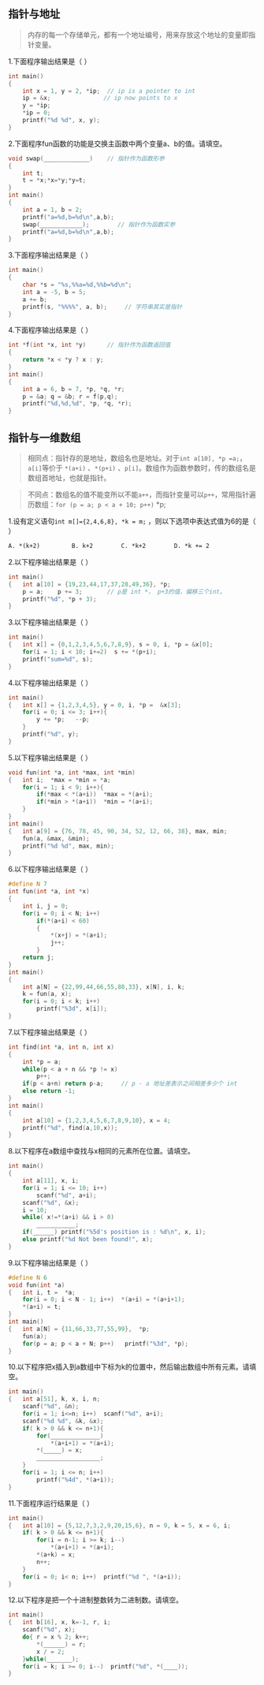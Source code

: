 ## 指针与地址

> 内存的每一个存储单元，都有一个地址编号，用来存放这个地址的变量即指针变量。

1.下面程序输出结果是（        ）

```c
int main()
{
    int x = 1, y = 2, *ip;	// ip is a pointer to int
    ip = &x;			   // ip now points to x
    y = *ip;	
    *ip = 0;
    printf("%d %d", x, y);	
}
```

2.下面程序fun函数的功能是交换主函数中两个变量a、b的值。请填空。

```c
void swap(_____________)	// 指针作为函数形参
{
    int t;
    t = *x;*x=*y;*y=t;
}
int main()
{
    int a = 1, b = 2;
    printf("a=%d,b=%d\n",a,b);
    swap(____________);		   // 指针作为函数实参
    printf("a=%d,b=%d\n",a,b);
}
```

3.下面程序输出结果是（        ）

```c
int main()
{
    char *s = "%s,%%a=%d,%%b=%d\n";
    int a = -5, b = 5;
    a += b;
    printf(s, "%%%%", a, b);	 // 字符串其实是指针
}
```

4.下面程序输出结果是（        ）

```c
int *f(int *x, int *y)      // 指针作为函数返回值
{
    return *x < *y ? x : y;
}
int main()
{
    int a = 6, b = 7, *p, *q, *r;
    p = &a; q = &b; r = f(p,q);
    printf("%d,%d,%d", *p, *q, *r);	
}
```

## 指针与一维数组

> 相同点：指针存的是地址，数组名也是地址。对于`int a[10], *p =a;`，`a[i]`等价于 `*(a+i)` 、`*(p+i)` 、`p[i]`。数组作为函数参数时，传的数组名是数组首地址，也就是指针。

> 不同点：数组名的值不能变所以不能`a++`，而指针变量可以`p++`，常用指针遍历数组：`for (p = a; p < a + 10; p++)`   *p;
>

1.设有定义语句`int m[]={2,4,6,8}, *k = m;` ，则以下选项中表达式值为6的是（        ）

```tex
A. *(k+2)         B. k+2        C. *k+2        D. *k += 2	
```

2.以下程序输出结果是（        ）

```c
int main()
{   int a[10] = {19,23,44,17,37,28,49,36}, *p;
    p = a;    p += 3;		// p是 int *， p+3的值，偏移三个int。
    printf("%d", *p + 3);		
}
```

3.以下程序输出结果是（        ）

```c
int main()
{   int x[] = {0,1,2,3,4,5,6,7,8,9}, s = 0, i, *p = &x[0];
    for(i = 1; i < 10; i+=2)  s += *(p+i);
    printf("sum=%d", s);	
}
```

4.以下程序输出结果是（        ）

```c
int main()
{   int x[] = {1,2,3,4,5}, y = 0, i, *p =  &x[3];
    for(i = 0; i <= 3; i++){
        y += *p;   --p;
    }
    printf("%d", y);		
}
```

5.以下程序输出结果是（        ）

```c
void fun(int *a, int *max, int *min)
{   int i;  *max = *min = *a;
    for(i = 1; i < 9; i++){
        if(*max < *(a+i))  *max = *(a+i);
        if(*min > *(a+i))  *min = *(a+i);
    }
}
int main()
{   int a[9] = {76, 78, 45, 90, 34, 52, 12, 66, 38}, max, min;
    fun(a, &max, &min);		
    printf("%d %d", max, min);	
}
```

6.以下程序输出结果是（        ）

```c
#define N 7
int fun(int *a, int *x)
{   
    int i, j = 0;
    for(i = 0; i < N; i++)
        if(*(a+i) < 60)
        {
            *(x+j) = *(a+i); 
            j++;
        }
    return j;
}
int main()
{   
    int a[N] = {22,99,44,66,55,88,33}, x[N], i, k;
    k = fun(a, x);
    for(i = 0; i < k; i++)
        printf("%3d", x[i]);	
}
```

7.以下程序输出结果是（        ）

```c
int find(int *a, int n, int x)
{   
    int *p = a;
    while(p < a + n && *p != x) 
        p++;
    if(p < a+n) return p-a;		// p - a 地址差表示之间相差多少个 int 
    else return -1;
}
int main()
{   
    int a[10] = {1,2,3,4,5,6,7,8,9,10}, x = 4;
    printf("%d", find(a,10,x));		
}
```

8.以下程序在a数组中查找与x相同的元素所在位置。请填空。

```c
int main()
{   
    int a[11], x, i;
    for(i = 1; i <= 10; i++)  
        scanf("%d", a+i);
    scanf("%d", &x);
    i = 10;
    while( x!=*(a+i) && i > 0)
        ___________;		
    if(______) printf("%5d's position is : %d\n", x, i);	
    else printf("%d Not been found!", x);
}
```

9.以下程序输出结果是（        ）

```c
#define N 6
void fun(int *a)
{   int i, t =  *a;
    for(i = 0; i < N - 1; i++)  *(a+i) = *(a+i+1);
    *(a+i) = t;
}
int main()
{   int a[N] = {11,66,33,77,55,99},  *p;
    fun(a);
    for(p = a; p < a + N; p++)   printf("%3d", *p);	
}
```

10.以下程序把x插入到a数组中下标为k的位置中，然后输出数组中所有元素。请填空。

```c
int main()
{   int a[51], k, x, i, n;
    scanf("%d", &n);
    for(i = 1; i<=n; i++)  scanf("%d", a+i);
    scanf("%d %d", &k, &x);
    if( k > 0 && k <= n+1){
        for(______________)		
            *(a+i+1) = *(a+i);
        *(_____) = x;			
        __________________;		
    }
    for(i = 1; i <= n; i++)
        printf("%4d", *(a+i));
}
```

11.下面程序运行结果是（        ）

```c
int main()
{   int a[10] = {5,12,7,3,2,9,20,15,6}, n = 9, k = 5, x = 6, i;
    if( k > 0 && k <= n+1){
        for(i = n-1; i >= k; i--)
            *(a+i+1) = *(a+i);
        *(a+k) = x;
        n++;
    }
    for(i = 0; i< n; i++)  printf("%d ", *(a+i));	
}
```

12.以下程序是把一个十进制整数转为二进制数。请填空。

```c
int main()
{   int b[16], x, k=-1, r, i;
    scanf("%d", x);
    do{ r = x % 2; k++;
        *(______) = r;
        x / = 2;
    }while(_______);
    for(i = k; i >= 0; i--)  printf("%d", *(____));
}
```